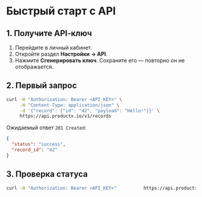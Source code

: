 # Быстрый старт с API

## 1. Получите API‑ключ
1. Перейдите в личный кабинет.
2. Откройте раздел **Настройки → API**.
3. Нажмите **Сгенерировать ключ**. Сохраните его — повторно он не отображается.

## 2. Первый запрос
```bash
curl -H "Authorization: Bearer <API_KEY>" \
     -H "Content-Type: application/json" \
     -d '{"record": {"id": "42", "payload": "Hello!"}}' \
     https://api.productx.io/v1/records
```
Ожидаемый ответ `201 Created`:
```json
{
  "status": "success",
  "record_id": "42"
}
```

## 3. Проверка статуса
```bash
curl -H "Authorization: Bearer <API_KEY>"          https://api.productx.io/v1/records/42/status
```
